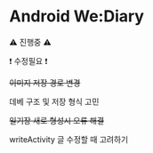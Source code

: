 # Android We:Diary
:warning: 진행중 :warning:



:exclamation: 수정필요 :exclamation:

~~이미지 저장 경로 변경~~

데베 구조 및 저장 형식 고민

~~일기장 새로 형성시 오류 해결~~

writeActivity 글 수정할 때 고려하기 
